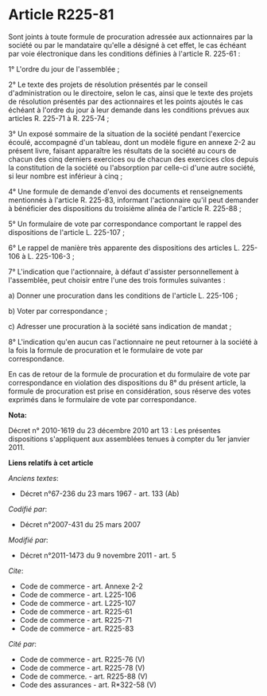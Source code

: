 # Article R225-81

Sont joints à toute formule de procuration adressée aux actionnaires par la société ou par le mandataire qu'elle a désigné à
cet effet, le cas échéant par voie électronique dans les conditions définies à l'article R. 225-61 : 

1° L'ordre du jour de l'assemblée ; 

2° Le texte des projets de résolution présentés par le conseil d'administration ou le directoire, selon le cas, ainsi que le
texte des projets de résolution présentés par des actionnaires et les points ajoutés le cas échéant à l'ordre du jour à leur
demande dans les conditions prévues aux articles R. 225-71 à R. 225-74 ; 

3° Un exposé sommaire de la situation de la société pendant l'exercice écoulé, accompagné d'un tableau, dont un modèle figure
en annexe 2-2 au présent livre, faisant apparaître les résultats de la société au cours de chacun des cinq derniers exercices
ou de chacun des exercices clos depuis la constitution de la société ou l'absorption par celle-ci d'une autre société, si
leur nombre est inférieur à cinq ; 

4° Une formule de demande d'envoi des documents et renseignements mentionnés à l'article R. 225-83, informant l'actionnaire
qu'il peut demander à bénéficier des dispositions du troisième alinéa de l'article R. 225-88 ; 

5° Un formulaire de vote par correspondance comportant le rappel des dispositions de l'article L. 225-107 ; 

6° Le rappel de manière très apparente des dispositions des articles L. 225-106 à L. 225-106-3 ; 

7° L'indication que l'actionnaire, à défaut d'assister personnellement à l'assemblée, peut choisir entre l'une des trois
formules suivantes : 

a) Donner une procuration dans les conditions de l'article L. 225-106 ; 

b) Voter par correspondance ; 

c) Adresser une procuration à la société sans indication de mandat ; 

8° L'indication qu'en aucun cas l'actionnaire ne peut retourner à la société à la fois la formule de procuration et le
formulaire de vote par correspondance. 

En cas de retour de la formule de procuration et du formulaire de vote par correspondance en violation des dispositions du 8°
du présent article, la formule de procuration est prise en considération, sous réserve des votes exprimés dans le formulaire
de vote par correspondance.

**Nota:**

Décret n° 2010-1619 du 23 décembre 2010 art 13 : Les présentes dispositions s'appliquent aux assemblées tenues à compter du
1er janvier 2011.

**Liens relatifs à cet article**

_Anciens textes_:

  - Décret n°67-236 du 23 mars 1967 - art. 133 (Ab)

_Codifié par_:

  - Décret n°2007-431 du 25 mars 2007

_Modifié par_:

  - Décret n°2011-1473 du 9 novembre 2011 - art. 5

_Cite_:

  - Code de commerce - art. Annexe 2-2
  - Code de commerce - art. L225-106
  - Code de commerce - art. L225-107
  - Code de commerce - art. R225-61
  - Code de commerce - art. R225-71
  - Code de commerce - art. R225-83

_Cité par_:

  - Code de commerce - art. R225-76 (V)
  - Code de commerce - art. R225-78 (V)
  - Code de commerce. - art. R225-88 (V)
  - Code des assurances - art. R*322-58 (V)
